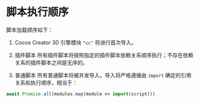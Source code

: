 
# 脚本执行顺序

脚本加载顺序如下：

 1. Cocos Creator 3D 引擎模块 `"cc"` 将进行首次导入。

 1. 插件脚本
  所有插件脚本将按照指定的插件脚本依赖关系顺序执行；不存在依赖关系的插件脚本之间是无序的。
   
 1. 普通脚本
  所有普通脚本将被并发导入。导入将严格遵循由 `import` 确定的引用关系和执行顺序，相当于：
  ```js
  await Promise.all(modules.map(module => import(script)))
  ```